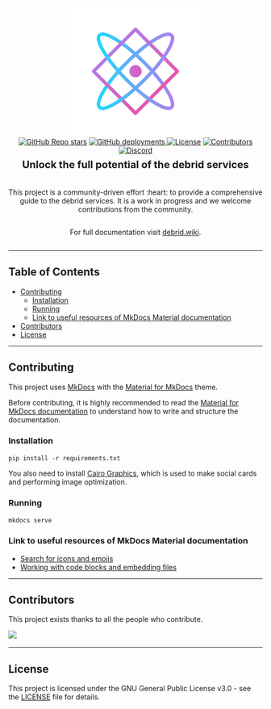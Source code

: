 <div align="center">
    <img alt="logo" src="./docs/assets/logo.png" height=256 width=256>
</div>

<div align="center">
  <a href="https://github.com/debrid/debrid-wiki/stargazers"><img alt="GitHub Repo stars" src="https://img.shields.io/github/stars/debrid/debrid-wiki"></a>
  <a href="https://github.com/debrid/debrid-wiki/deployments"><img alt="GitHub deployments" src="https://img.shields.io/github/deployments/debrid/debrid-wiki/github-pages?label=deployment">
</a>
  <a href="https://github.com/debrid/debrid-wiki/blob/main/LICENSE"><img alt="License" src="https://img.shields.io/github/license/debrid/debrid-wiki"></a>
  <a href="https://github.com/debrid/debrid-wiki/graphs/contributors"><img alt="Contributors" src="https://img.shields.io/github/contributors/debrid/debrid-wiki" /></a>
  <a href="https://discord.gg/wDgVdH8vNM"><img alt="Discord" src="https://img.shields.io/badge/Join%20discord-8A2BE2" /></a>
</div>

<div align="center" style="width: 100%; display: flex; flex-direction: column; align-items: center;">
    <p style="font-weight: bold; width: 100%; font-size: 20px; margin-top: 8px;">Unlock the full potential of the debrid services</p>
    <p>This project is a community-driven effort :heart: to provide a comprehensive guide to the debrid services. It is a work in progress and we welcome contributions from the community.</p>
    <p>For full documentation visit <a href="https://debrid.wiki">debrid.wiki</a>.</p>

</div>

---

## Table of Contents

- [Contributing](#contributing)
    - [Installation](#installation)
    - [Running](#running)
    - [Link to useful resources of MkDocs Material documentation](#link-to-useful-resources-of-mkdocs-material-documentation)
- [Contributors](#contributors)
- [License](#license)

---

## Contributing

This project uses [MkDocs](https://www.mkdocs.org/) with the [Material for MkDocs](https://squidfunk.github.io/mkdocs-material/) theme.

Before contributing, it is highly recommended to read the [Material for MkDocs documentation](https://squidfunk.github.io/mkdocs-material/) to understand how to write and structure the documentation.

### Installation

```
pip install -r requirements.txt
```

You also need to install [Cairo Graphics](https://squidfunk.github.io/mkdocs-material/plugins/requirements/image-processing/#cairo-graphics), which is used to make social cards and performing image optimization.

### Running

```
mkdocs serve
```

### Link to useful resources of MkDocs Material documentation

- [Search for icons and emojis](https://squidfunk.github.io/mkdocs-material/reference/icons-emojis/?h=icons#icons-emojis)
- [Working with code blocks and embedding files](https://squidfunk.github.io/mkdocs-material/reference/code-blocks/)

---

## Contributors

This project exists thanks to all the people who contribute.

<a href="https://github.com/debrid/debrid-wiki/graphs/contributors">
  <img src="https://contrib.rocks/image?repo=debrid/debrid-wiki" />
</a>

---

## License

This project is licensed under the GNU General Public License v3.0 - see the [LICENSE](LICENSE) file for details.
